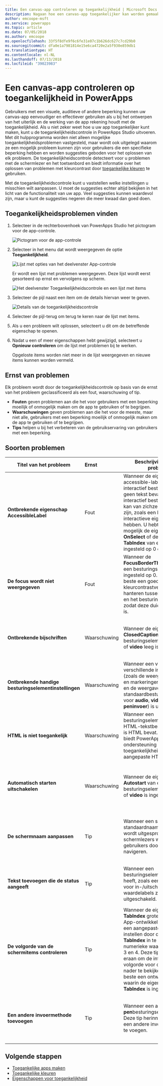 ```yaml
---
title: Een canvas-app controleren op toegankelijkheid | Microsoft Docs
description: Nagaan hoe een canvas-app toegankelijker kan worden gemaakt voor gebruikers met een visuele, auditieve of andere beperking
author: emcoope-msft
ms.service: powerapps
ms.topic: article
ms.date: 07/05/2018
ms.author: emcoope
ms.openlocfilehash: 33f5f8dfe9f6c6fe31e07c1b626dc627c7cd29b0
ms.sourcegitcommit: dfa0e1a7981814e15e6ca4720e2a5f930e859db1
ms.translationtype: HT
ms.contentlocale: nl-NL
ms.lasthandoff: 07/13/2018
ms.locfileid: "39023983"
---
```

# <a name="review-a-canvas-app-for-accessibility-in-powerapps"></a>Een canvas-app controleren op toegankelijkheid in PowerApps

Gebruikers met een visuele, auditieve of andere beperking kunnen uw canvas-app eenvoudiger en effectiever gebruiken als u bij het ontwerpen van het uiterlijk en de werking van de app rekening houdt met de toegankelijkheid. Als u niet zeker weet hoe u uw app toegankelijker kunt maken, kunt u de toegankelijkheidscontrole in PowerApps Studio uitvoeren. Met dit hulpprogramma worden niet alleen mogelijke toegankelijkheidsproblemen vastgesteld, maar wordt ook uitgelegd waarom ze een mogelijk probleem kunnen zijn voor gebruikers die een specifieke beperking hebben en worden suggesties geboden voor het oplossen van elk probleem.
De toegankelijkheidscontrole detecteert voor u problemen met de schermlezer en het toetsenbord en biedt informatie over het oplossen van problemen met kleurcontrast door [toegankelijke kleuren](accessible-apps-color.md) te gebruiken.

Met de toegankelijkheidscontrole kunt u vaststellen welke instellingen u misschien wilt aanpassen. U moet de suggesties echter altijd bekijken in het licht van de functionaliteit van uw app. Veel suggesties kunnen waardevol zijn, maar u kunt de suggesties negeren die meer kwaad dan goed doen.

## <a name="find-accessibility-issues"></a>Toegankelijkheidsproblemen vinden

1. Selecteer in de rechterbovenhoek van PowerApps Studio het pictogram voor de app-controle.

    ![Pictogram voor de app-controle](./media/accessibility-checker/app-checker-icon.png)

2. Selecteer in het menu dat wordt weergegeven de optie **Toegankelijkheid**.

    ![Lijst met opties van het deelvenster App-controle](./media/accessibility-checker/app-checker-menu.png)

    Er wordt een lijst met problemen weergegeven. Deze lijst wordt eerst gesorteerd op ernst en vervolgens op scherm.

    ![Het deelvenster Toegankelijkheidscontrole en een lijst met items](./media/accessibility-checker/accessibility-checker-pane.png)

3. Selecteer de pijl naast een item om de details hiervan weer te geven.

    ![Details van de toegankelijkheidscontrole](./media/accessibility-checker/details-pane.png)

4. Selecteer de pijl-terug om terug te keren naar de lijst met items.

5. Als u een probleem wilt oplossen, selecteert u dit om de betreffende eigenschap te openen.

6. Nadat u een of meer eigenschappen hebt gewijzigd, selecteert u **Opnieuw controleren** om de lijst met problemen bij te werken.

    Opgeloste items worden niet meer in de lijst weergegeven en nieuwe items kunnen worden vermeld.

## <a name="severity-of-issues"></a>Ernst van problemen

Elk probleem wordt door de toegankelijkheidscontrole op basis van de ernst van het probleem geclassificeerd als een fout, waarschuwing of tip.

- **Fouten** geven problemen aan die het voor gebruikers met een beperking moeilijk of onmogelijk maken om de app te gebruiken of te begrijpen.
- **Waarschuwingen** geven problemen aan die het voor de meeste, maar niet alle, gebruikers met een beperking moeilijk of onmogelijk maken om de app te gebruiken of te begrijpen.
- **Tips** helpen u bij het verbeteren van de gebruikservaring van gebruikers met een beperking.

## <a name="types-of-issues"></a>Soorten problemen

| Titel van het probleem                            | Ernst | Beschrijving van het probleem  | Hoe oplossen? | Waarom oplossen?|
| ------------------------------         |:---------| -----| ------|------ |
| **Ontbrekende eigenschap AccessibleLabel**           | Fout    | Wanneer de eigenschap accessible-label van een interactief besturingselement geen tekst bevat. Een interactief besturingselement kan van zichzelf interactief zijn, zoals een knop, of het kan interactieve eigenschappen hebben. U hebt bijvoorbeeld mogelijk de eigenschap **OnSelect** of de eigenschap **TabIndex** van een afbeelding ingesteld op 0 of hoger.  | Bewerk de eigenschap AccessibleLabel zo dat het item wordt beschreven. | Als de eigenschap AccessibleLabel geen tekst bevat, weten gebruikers die het scherm niet kunnen zien niet wat er in de afbeeldingen en op de besturingselementen wordt weergegeven. |
| **De focus wordt niet weergegeven**                | Fout    | Wanneer de **FocusBorderThickness** van een besturingselement is ingesteld op 0. U kunt het beste een goede kleurcontrastverhouding hanteren tussen de focusrand en het besturingselement zelf, zodat deze duidelijk zichtbaar is. | Wijzig de eigenschap **FocusedBorderThickness** in een waarde die groter is dan 0.  | Als de focus niet zichtbaar is, kunnen personen die geen muis gebruiken niet zien wanneer ze met de app werken.   |
| **Ontbrekende bijschriften**                   | Waarschuwing  | Wanneer de eigenschap **ClosedCaptionsURL** van een besturingselement voor **audio** of **video** leeg is. | Stel de eigenschap **ClosedCaptionsURL** in op de URL voor bijschriften. | Zonder bijschriften krijgen gebruikers met een beperking mogelijk geen informatie over een video- of audiosegment. |
| **Ontbrekende handige besturingselementinstellingen**   | Waarschuwing  | Wanneer een van de verschillende instellingen (zoals de weergave van labels en markeringen voor grafieken en de weergave van standaardbesturingselementen voor **audio**, **video** en **peninvoer**) is uitgeschakeld. | Selecteer de waarschuwing en stel vervolgens de eigenschap in op **Waar**. | Door deze eigenschapsinstelling te wijzigen, krijgt de gebruiker betere informatie over de werking van de besturingselementen in uw app. |
| **HTML is niet toegankelijk**           | Waarschuwing  | Wanneer een besturingselement dat geen HTML-tekstbesturingselement is HTML bevat. In dat geval biedt PowerApps geen ondersteuning voor de toegankelijkheid van aangepaste HTML-elementen. | Gebruik een andere methode dan HTML of verwijder de HTML uit dit element. | Uw app werkt niet correct en is niet toegankelijk als u interactieve HTML-elementen toevoegt. |
| **Automatisch starten uitschakelen**                 | Waarschuwing  | Wanneer de eigenschap **Autostart** van een besturingselement voor **audio** of **video** is ingesteld op **Waar**. | Stel de eigenschap **Autostart** van het besturingselement in op **Onwaar**. | Video- en audiobestanden die automatisch worden afgespeeld, kunnen gebruikers afleiden. Laat ze kiezen of een clip moet worden afgespeeld. |
| **De schermnaam aanpassen**                 | Tip      | Wanneer een scherm een standaardnaam heeft die wordt uitgesproken door schermlezers wanneer gebruikers door de app navigeren. | Geef het scherm een naam waarmee wordt beschreven wat er op het scherm te zien is of waarvoor het scherm wordt gebruikt.| Personen die blind of slechtziend zijn of moeite met lezen hebben, zijn afhankelijk van schermnamen om met de schermlezer te navigeren. |
| **Tekst toevoegen die de status aangeeft**          | Tip      |  Wanneer een besturingselement een status heeft, zoals een schakeloptie voor in-/uitschakelen, maar de waardelabels zijn uitgeschakeld. | Stel de eigenschap **ShowValue** van het besturingselement in op **Waar** om de huidige status weer te geven. | Gebruikers krijgen geen bevestiging van hun acties als de status van het besturingselement niet wordt weergegeven. |
| **De volgorde van de schermitems controleren**| Tip      | Wanneer de eigenschap **TabIndex** groter is dan 1. App-ontwikkelaars kunnen een aangepaste tabvolgorde instellen door de eigenschap **TabIndex** in te stellen op een numerieke waarde, zoals 1, 2, 3 en 4. Deze tip herinnert u eraan om de interactieve volgorde voor dit scherm nader te bekijken. U kunt het beste een ontwerp gebruiken waarin de eigenschap **TabIndex** is ingesteld op 0.  | Zorg ervoor dat uw schermelementen overeenkomen met de volgorde waarin volgens u met de Tab-toets door het scherm moet worden genavigeerd. | Wanneer een schermlezer de elementen van een app leest, moeten deze worden weergegeven in de volgorde waarin een gebruiker ze ziet, in plaats van een volgorde die minder intuïtief is.  |
| **Een andere invoermethode toevoegen**           | Tip      | Wanneer een app een **pen**besturingselement bevat. Deze tip herinnert u eraan om een andere invoermethode toe te voegen. | Voeg naast het **pen**besturingselement een besturingselement voor **tekstinvoer** toe zodat de toegankelijkheid van de app wordt verbeterd. | Sommige gebruikers kunnen geen pen gebruiken en hebben een andere manier nodig om gegevens in te voeren (bijvoorbeeld een handtekening typen). |

## <a name="next-steps"></a>Volgende stappen

- [Toegankelijke apps maken](accessible-apps.md)
- [Toegankelijke kleuren](accessible-apps-color.md)
- [Eigenschappen voor toegankelijkheid](controls/properties-accessibility.md)
